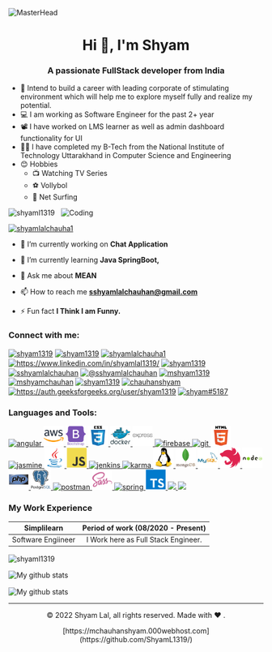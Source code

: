 ![MasterHead](https://www.apple.com/newsroom/images/product/app-store/apple_wwdc-app-developer-academy_hero_05112021_big.gif.medium_2x.gif)
<h1 align="center">Hi 👋, I'm Shyam</h1>
<h3 align="center">A passionate FullStack developer from India</h3>

 - 💪 Intend to build a career with leading corporate of stimulating environment which will help me to explore myself fully and realize my potential. <br>
 - 💻 I am working as Software Engineer for the past 2+ year<br>
 - 📽 I have worked on LMS learner as well as admin dashboard functionality for UI<br>
 - 🧑‍🎓 I have completed my B-Tech from the National Institute of Technology Uttarakhand in Computer Science and Engineering<br>
 - 😊 Hobbies 
     * 📺 Watching TV Series   
     * ⚽️ Vollybol  
     * 👀 Net Surfing
     
<img align="right" alt="Coding" width="400" src="https://www.techbabble.zone/content/images/size/w1920/2021/07/46207-programmer-1.gif">

<p align="left"> <img src="https://komarev.com/ghpvc/?username=shyaml1319&label=Profile%20views&color=0e75b6&style=flat" alt="shyaml1319" /> </p>

<p align="left"> <a href="https://twitter.com/shyamlalchauha1" target="blank"><img src="https://img.shields.io/twitter/follow/shyamlalchauha1?logo=twitter&style=for-the-badge" alt="shyamlalchauha1" /></a> </p>

- 🔭 I’m currently working on **Chat Application**

- 🌱 I’m currently learning **Java SpringBoot,**

- 💬 Ask me about **MEAN**

- 📫 How to reach me **sshyamlalchauhan@gmail.com**

- ⚡ Fun fact **I Think I am Funny.**

<h3 align="left">Connect with me:</h3>
<p align="left">
<a href="https://codepen.io/shyam1319" target="blank"><img align="center" src="https://raw.githubusercontent.com/rahuldkjain/github-profile-readme-generator/master/src/images/icons/Social/codepen.svg" alt="shyam1319" height="30" width="40" /></a>
<a href="https://dev.to/shyam1319" target="blank"><img align="center" src="https://raw.githubusercontent.com/rahuldkjain/github-profile-readme-generator/master/src/images/icons/Social/devto.svg" alt="shyam1319" height="30" width="40" /></a>
<a href="https://twitter.com/shyamlalchauha1" target="blank"><img align="center" src="https://raw.githubusercontent.com/rahuldkjain/github-profile-readme-generator/master/src/images/icons/Social/twitter.svg" alt="shyamlalchauha1" height="30" width="40" /></a>
<a href="https://linkedin.com/in/https://www.linkedin.com/in/shyamlal1319/" target="blank"><img align="center" src="https://raw.githubusercontent.com/rahuldkjain/github-profile-readme-generator/master/src/images/icons/Social/linked-in-alt.svg" alt="https://www.linkedin.com/in/shyamlal1319/" height="30" width="40" /></a>
<a href="https://stackoverflow.com/users/shyam1319" target="blank"><img align="center" src="https://raw.githubusercontent.com/rahuldkjain/github-profile-readme-generator/master/src/images/icons/Social/stack-overflow.svg" alt="shyam1319" height="30" width="40" /></a>
<a href="https://codesandbox.com/sshyamlalchauhan" target="blank"><img align="center" src="https://raw.githubusercontent.com/rahuldkjain/github-profile-readme-generator/master/src/images/icons/Social/codesandbox.svg" alt="sshyamlalchauhan" height="30" width="40" /></a>
<a href="https://medium.com/@sshyamlalchauhan" target="blank"><img align="center" src="https://raw.githubusercontent.com/rahuldkjain/github-profile-readme-generator/master/src/images/icons/Social/medium.svg" alt="@sshyamlalchauhan" height="30" width="40" /></a>
<a href="https://www.codechef.com/users/mshyam1319" target="blank"><img align="center" src="https://cdn.jsdelivr.net/npm/simple-icons@3.1.0/icons/codechef.svg" alt="mshyam1319" height="30" width="40" /></a>
<a href="https://www.hackerrank.com/mshyamchauhan" target="blank"><img align="center" src="https://raw.githubusercontent.com/rahuldkjain/github-profile-readme-generator/master/src/images/icons/Social/hackerrank.svg" alt="mshyamchauhan" height="30" width="40" /></a>
<a href="https://www.leetcode.com/shyam1319" target="blank"><img align="center" src="https://raw.githubusercontent.com/rahuldkjain/github-profile-readme-generator/master/src/images/icons/Social/leet-code.svg" alt="shyam1319" height="30" width="40" /></a>
<a href="https://www.hackerearth.com/chauhanshyam" target="blank"><img align="center" src="https://raw.githubusercontent.com/rahuldkjain/github-profile-readme-generator/master/src/images/icons/Social/hackerearth.svg" alt="chauhanshyam" height="30" width="40" /></a>
<a href="https://auth.geeksforgeeks.org/user/https://auth.geeksforgeeks.org/user/shyam1319" target="blank"><img align="center" src="https://raw.githubusercontent.com/rahuldkjain/github-profile-readme-generator/master/src/images/icons/Social/geeks-for-geeks.svg" alt="https://auth.geeksforgeeks.org/user/shyam1319" height="30" width="40" /></a>
<a href="https://discord.gg/shyam#5187" target="blank"><img align="center" src="https://raw.githubusercontent.com/rahuldkjain/github-profile-readme-generator/master/src/images/icons/Social/discord.svg" alt="shyam#5187" height="30" width="40" /></a>
</p>

<h3 align="left">Languages and Tools:</h3>
<p align="left"> <a href="https://angular.io" target="_blank" rel="noreferrer"> <img src="https://angular.io/assets/images/logos/angular/angular.svg" alt="angular" width="40" height="40"/> </a> <a href="https://aws.amazon.com" target="_blank" rel="noreferrer"> <img src="https://raw.githubusercontent.com/devicons/devicon/master/icons/amazonwebservices/amazonwebservices-original-wordmark.svg" alt="aws" width="40" height="40"/> </a> <a href="https://getbootstrap.com" target="_blank" rel="noreferrer"> <img src="https://raw.githubusercontent.com/devicons/devicon/master/icons/bootstrap/bootstrap-plain-wordmark.svg" alt="bootstrap" width="40" height="40"/> </a> <a href="https://www.w3schools.com/css/" target="_blank" rel="noreferrer"> <img src="https://raw.githubusercontent.com/devicons/devicon/master/icons/css3/css3-original-wordmark.svg" alt="css3" width="40" height="40"/> </a> <a href="https://www.docker.com/" target="_blank" rel="noreferrer"> <img src="https://raw.githubusercontent.com/devicons/devicon/master/icons/docker/docker-original-wordmark.svg" alt="docker" width="40" height="40"/> </a> <a href="https://expressjs.com" target="_blank" rel="noreferrer"> <img src="https://raw.githubusercontent.com/devicons/devicon/master/icons/express/express-original-wordmark.svg" alt="express" width="40" height="40"/> </a> <a href="https://firebase.google.com/" target="_blank" rel="noreferrer"> <img src="https://www.vectorlogo.zone/logos/firebase/firebase-icon.svg" alt="firebase" width="40" height="40"/> </a> <a href="https://git-scm.com/" target="_blank" rel="noreferrer"> <img src="https://www.vectorlogo.zone/logos/git-scm/git-scm-icon.svg" alt="git" width="40" height="40"/> </a> <a href="https://www.w3.org/html/" target="_blank" rel="noreferrer"> <img src="https://raw.githubusercontent.com/devicons/devicon/master/icons/html5/html5-original-wordmark.svg" alt="html5" width="40" height="40"/> </a> <a href="https://jasmine.github.io/" target="_blank" rel="noreferrer"> <img src="https://www.vectorlogo.zone/logos/jasmine/jasmine-icon.svg" alt="jasmine" width="40" height="40"/> </a> <a href="https://www.java.com" target="_blank" rel="noreferrer"> <img src="https://raw.githubusercontent.com/devicons/devicon/master/icons/java/java-original.svg" alt="java" width="40" height="40"/> </a> <a href="https://developer.mozilla.org/en-US/docs/Web/JavaScript" target="_blank" rel="noreferrer"> <img src="https://raw.githubusercontent.com/devicons/devicon/master/icons/javascript/javascript-original.svg" alt="javascript" width="40" height="40"/> </a> <a href="https://www.jenkins.io" target="_blank" rel="noreferrer"> <img src="https://www.vectorlogo.zone/logos/jenkins/jenkins-icon.svg" alt="jenkins" width="40" height="40"/> </a> <a href="https://karma-runner.github.io/latest/index.html" target="_blank" rel="noreferrer"> <img src="https://raw.githubusercontent.com/detain/svg-logos/780f25886640cef088af994181646db2f6b1a3f8/svg/karma.svg" alt="karma" width="40" height="40"/> </a> <a href="https://www.linux.org/" target="_blank" rel="noreferrer"> <img src="https://raw.githubusercontent.com/devicons/devicon/master/icons/linux/linux-original.svg" alt="linux" width="40" height="40"/> </a> <a href="https://www.mongodb.com/" target="_blank" rel="noreferrer"> <img src="https://raw.githubusercontent.com/devicons/devicon/master/icons/mongodb/mongodb-original-wordmark.svg" alt="mongodb" width="40" height="40"/> </a> <a href="https://www.mysql.com/" target="_blank" rel="noreferrer"> <img src="https://raw.githubusercontent.com/devicons/devicon/master/icons/mysql/mysql-original-wordmark.svg" alt="mysql" width="40" height="40"/> </a> <a href="https://nestjs.com/" target="_blank" rel="noreferrer"> <img src="https://raw.githubusercontent.com/devicons/devicon/master/icons/nestjs/nestjs-plain.svg" alt="nestjs" width="40" height="40"/> </a> <a href="https://nodejs.org" target="_blank" rel="noreferrer"> <img src="https://raw.githubusercontent.com/devicons/devicon/master/icons/nodejs/nodejs-original-wordmark.svg" alt="nodejs" width="40" height="40"/> </a> <a href="https://www.php.net" target="_blank" rel="noreferrer"> <img src="https://raw.githubusercontent.com/devicons/devicon/master/icons/php/php-original.svg" alt="php" width="40" height="40"/> </a> <a href="https://www.postgresql.org" target="_blank" rel="noreferrer"> <img src="https://raw.githubusercontent.com/devicons/devicon/master/icons/postgresql/postgresql-original-wordmark.svg" alt="postgresql" width="40" height="40"/> </a> <a href="https://postman.com" target="_blank" rel="noreferrer"> <img src="https://www.vectorlogo.zone/logos/getpostman/getpostman-icon.svg" alt="postman" width="40" height="40"/> </a> <a href="https://sass-lang.com" target="_blank" rel="noreferrer"> <img src="https://raw.githubusercontent.com/devicons/devicon/master/icons/sass/sass-original.svg" alt="sass" width="40" height="40"/> </a> <a href="https://spring.io/" target="_blank" rel="noreferrer"> <img src="https://www.vectorlogo.zone/logos/springio/springio-icon.svg" alt="spring" width="40" height="40"/> </a> <a href="https://www.typescriptlang.org/" target="_blank" rel="noreferrer"> <img src="https://raw.githubusercontent.com/devicons/devicon/master/icons/typescript/typescript-original.svg" alt="typescript" width="40" height="40"/>
  <img src="https://img.shields.io/badge/Visual_Studio_Code-0078D4?style=for-the-badge&logo=visual%20studio%20code&logoColor=white" />
  <img src="https://img.shields.io/badge/Eclipse-2C2255?style=for-the-badge&logo=eclipse&logoColor=white" />
  </a> </p>
  
 <p><h3>My Work Experience</h3></p>
 
| Simplilearn | Period of work (08/2020 - Present) |
|:---------:|:----------------------------------:|
| Software Engiineer | I Work here as Full Stack Engineer. |

<p><img align="center" src="https://github-readme-stats.vercel.app/api/top-langs?username=shyaml1319&show_icons=true&locale=en&theme=cobalt&hide_border=true" alt="shyaml1319" /></p>
<p><img align="center" src="https://github-readme-streak-stats.herokuapp.com?user=shyaml1319&theme=vue-dark&hide_border=true&date_format=M%20j%5B%2C%20Y%5D" alt="My github stats" /></p>
<p><img align="center" src="https://github-readme-stats.vercel.app/api?username=shyaml1319&show_icons=true&include_all_commits=true&theme=cobalt&hide_border=true" alt="My github stats" /> </p>

<!-- <img width="282" src="https://denvercoder1-github-readme-stats.vercel.app/api/pin/?username=shyaml1319&repo=leetcode-practice&theme=react&bg_color=273849&title_color=F85D7F&icon_color=F8D866&hide_border=true&show_icons=false" alt="github-readme-streak-stats"> -->
<!-- <img width="282" src="https://denvercoder1-github-readme-stats.vercel.app/api/pin/?username=shyaml1319&repo=coding-practice&theme=react&bg_color=273849&title_color=F85D7F&icon_color=F8D866&hide_border=true&show_icons=false" alt="github-readme-streak-stats"> -->


---
<p align="center"> © 2022 Shyam Lal, all rights reserved. Made with ❤️ . </p>
<p align="center">
[https://mchauhanshyam.000webhost.com] (https://github.com/ShyamL1319/)
</p>




